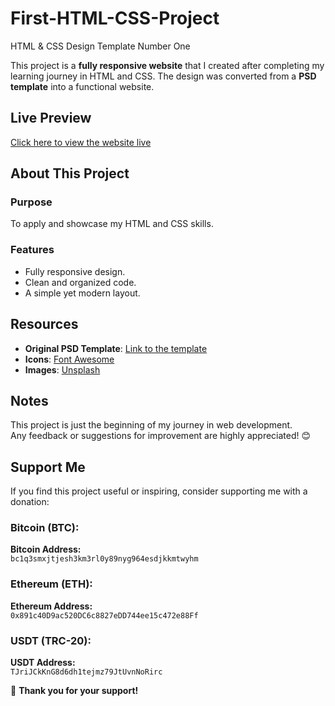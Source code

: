 # First-HTML-CSS-Project
HTML &amp; CSS Design Template Number One

This project is a **fully responsive website** that I created after completing my learning journey in HTML and CSS. The design was converted from a **PSD template** into a functional website.

## Live Preview
[Click here to view the website live](https://djabouex.github.io/First-HTML-CSS-Project/)  

## About This Project

### Purpose
To apply and showcase my HTML and CSS skills.

### Features
- Fully responsive design.
- Clean and organized code.
- A simple yet modern layout.
  
## Resources
- **Original PSD Template**: [Link to the template](https://www.graphberry.com/item/leon-psd-agency-template)
- **Icons**: [Font Awesome](https://fontawesome.com/)
- **Images**: [Unsplash](https://unsplash.com/)

## Notes
This project is just the beginning of my journey in web development.  
Any feedback or suggestions for improvement are highly appreciated! 😊


## Support Me
If you find this project useful or inspiring, consider supporting me with a donation:

### Bitcoin (BTC):
**Bitcoin Address:**  
`bc1q3smxjtjesh3km3rl0y89nyg964esdjkkmtwyhm`  

### Ethereum (ETH):
**Ethereum Address:**  
`0x891c40D9ac520DC6c8827eDD744ee15c472e88Ff`  

### USDT (TRC-20):
**USDT Address:**  
`TJriJCkKnG8d6dh1tejmz79JtUvnNoRirc`  

💖 **Thank you for your support!**
